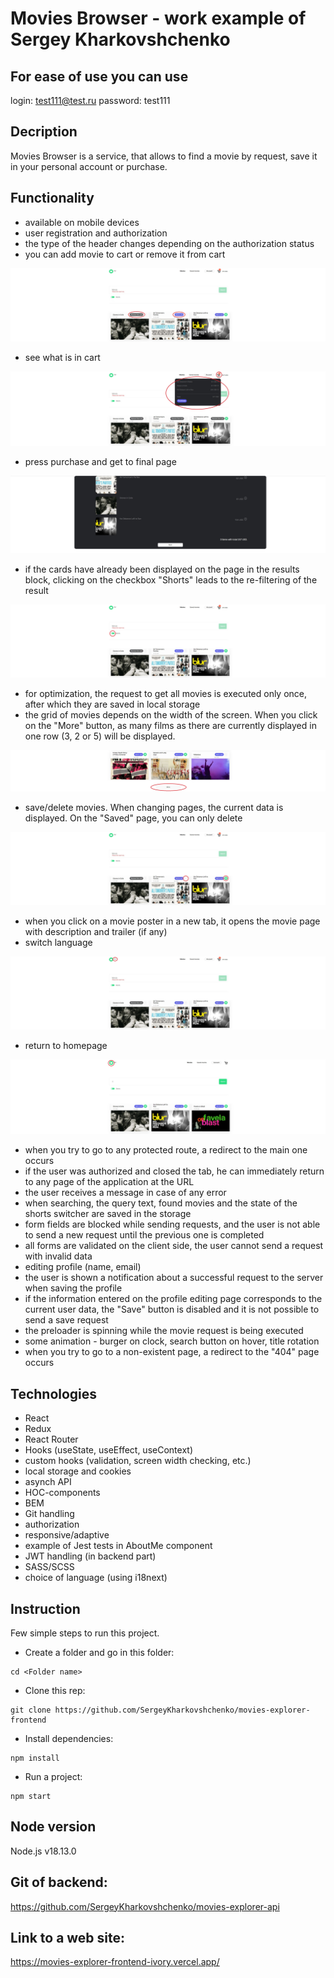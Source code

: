 # Movies Browser - work example of Sergey Kharkovshchenko

## For ease of use you can use
login: 
test111@test.ru 
password: 
test111

## Decription

Movies Browser is a service, that allows to find a movie by request, save it in your personal account or purchase.

## Functionality

- available on mobile devices 
- user registration and authorization 
- the type of the header changes depending on the authorization status
- you can add movie to cart or remove it from cart

<img src="./src/images/buy.jpg" /></img>
- see what is in cart

<img src="./src/images/cart_menu.jpg" /></img>
- press purchase and get to final page

<img src="./src/images/order_page.jpg" /></img>
- if the cards have already been displayed on the page in the results block, clicking on the checkbox "Shorts" leads to the re-filtering of the result

<img src="./src/images/filter.jpg" /></img>
- for optimization, the request to get all movies is executed only once, after which they are saved in local storage 
- the grid of movies depends on the width of the screen. When you click on the "More" button, as many films as there are currently displayed in one row (3, 2 or 5) will be displayed. 

<img src="./src/images/more.jpg"></img>
- save/delete movies. When changing pages, the current data is displayed. On the "Saved" page, you can only delete 

<img src="./src/images/save.jpg"></img>
- when you click on a movie poster in a new tab, it opens the movie page with description and trailer (if any) 
- switch language 

<img src="./src/images/language.jpg"></img>
- return to homepage 

<img src="./src/images/home_page.jpg"></img>
- when you try to go to any protected route, a redirect to the main one occurs 
- if the user was authorized and closed the tab, he can immediately return to any page of the application at the URL 
- the user receives a message in case of any error 
- when searching, the query text, found movies and the state of the shorts switcher are saved in the storage 
- form fields are blocked while sending requests, and the user is not able to send a new request until the previous one is completed 
- all forms are validated on the client side, the user cannot send a request with invalid data 
- editing profile (name, email) 
- the user is shown a notification about a successful request to the server when saving the profile 
- if the information entered on the profile editing page corresponds to the current user data, the "Save" button is disabled and it is not possible to send a save request 
- the preloader is spinning while the movie request is being executed 
- some animation - burger on clock, search button on hover, title rotation
- when you try to go to a non-existent page, a redirect to the "404" page occurs 

## Technologies

- React
- Redux
- React Router
- Hooks (useState, useEffect, useContext)
- custom hooks (validation, screen width checking, etc.)
- local storage and cookies
- asynch API
- HOC-components
- BEM
- Git handling
- authorization
- responsive/adaptive
- example of Jest tests in AboutMe component
- JWT handling (in backend part)
- SASS/SCSS
- choice of language (using i18next)

## Instruction

Few simple steps to run this project.

- Create a folder and go in this folder:

```
cd <Folder name>
```

- Clone this rep:

```
git clone https://github.com/SergeyKharkovshchenko/movies-explorer-frontend
```

- Install dependencies:

```
npm install
```

- Run a project:

```
npm start
```

## Node version

Node.js v18.13.0

## Git of backend:
https://github.com/SergeyKharkovshchenko/movies-explorer-api


## Link to a web site:
https://movies-explorer-frontend-ivory.vercel.app/


